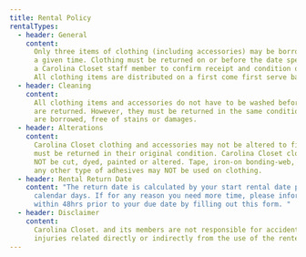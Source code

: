 ```yaml
---
title: Rental Policy
rentalTypes:
  - header: General
    content:
      Only three items of clothing (including accessories) may be borrowed at
      a given time. Clothing must be returned on or before the date specified to
      a Carolina Closet staff member to confirm receipt and condition of items.
      All clothing items are distributed on a first come first serve basis.
  - header: Cleaning
    content:
      All clothing items and accessories do not have to be washed before they
      are returned. However, they must be returned in the same condition they
      are borrowed, free of stains or damages.
  - header: Alterations
    content:
      Carolina Closet clothing and accessories may not be altered to fit and
      must be returned in their original condition. Carolina Closet clothing may
      NOT be cut, dyed, painted or altered. Tape, iron-on bonding-web, glue or
      any other type of adhesives may NOT be used on clothing.
  - header: Rental Return Date
    content: "The return date is calculated by your start rental date plus seven
      calendar days. If for any reason you need more time, please inform us
      within 48hrs prior to your due date by filling out this form. "
  - header: Disclaimer
    content:
      Carolina Closet. and its members are not responsible for accidents or
      injuries related directly or indirectly from the use of the rented item.
---
```

